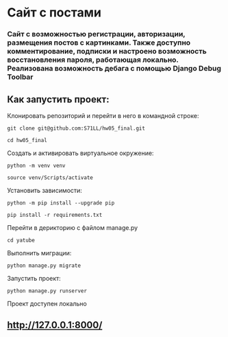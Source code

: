 # Сайт с постами

### Сайт с возможностью регистрации, авторизации, размещения постов с картинками. Также доступно комментирование, подписки и настроено возможность восстановления пароля, работающая локально. Реализована возможность дебага с помощью Django Debug Toolbar

## Как запустить проект:

Клонировать репозиторий и перейти в него в командной строке:

```
git clone git@github.com:S71LL/hw05_final.git
```

```
cd hw05_final
```

Создать и активировать виртуальное окружение:

```
python -m venv venv
```

```
source venv/Scripts/activate
```

Установить зависимости:

```
python -m pip install --upgrade pip
```

```
pip install -r requirements.txt
```

Перейти в дерикторию с файлом manage.py

```
cd yatube
```

Выполнить миграции:

```
python manage.py migrate
```

Запустить проект:

```
python manage.py runserver
```

Проект доступен локально
## http://127.0.0.1:8000/
